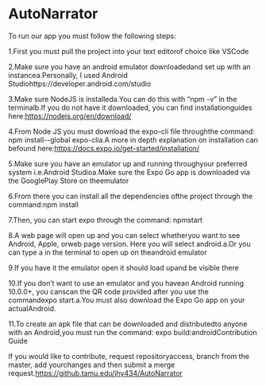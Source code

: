 # AutoNarrator

To run our app you must follow the following steps:

1.First you must pull the project into your text editorof choice like VSCode

2.Make sure you have an android emulator downloadedand set up with an instancea.Personally, I used Android Studiohttps://developer.android.com/studio

3.Make sure NodeJS is installeda.You can do this with “npm -v”  in the terminalb.If you do not have it downloaded, you can find installationguides here:https://nodejs.org/en/download/

4.From Node JS you must download the expo-cli file throughthe command: npm install--global expo-clia.A more in depth explanation on installation can befound here:https://docs.expo.io/get-started/installation/

5.Make sure you have an emulator up and running throughyour preferred system i.e.Android Studioa.Make sure the Expo Go app is downloaded via the GooglePlay Store on theemulator

6.From there you can install all the dependencies ofthe project through the command:npm install

7.Then, you can start expo through the command: npmstart

8.A web page will open up and you can select whetheryou want to see Android, Apple, orweb page version. Here you will select android.a.Or you can type a in the terminal to open up on theandroid emulator

9.If you have it the emulator open it should load upand be visible there

10.If you don’t want to use an emulator and you havean Android running 10.0.0+, you canscan the QR code provided after you use the commandexpo start.a.You must also download the Expo Go app on your actualAndroid.

11.To create an apk file that can be downloaded and distributedto anyone with an Android,you must run the command: expo build:androidContribution Guide

If you would like to contribute, request repositoryaccess, branch from the master, add yourchanges and then submit a merge request.https://github.tamu.edu/jhy434/AutoNarrator
